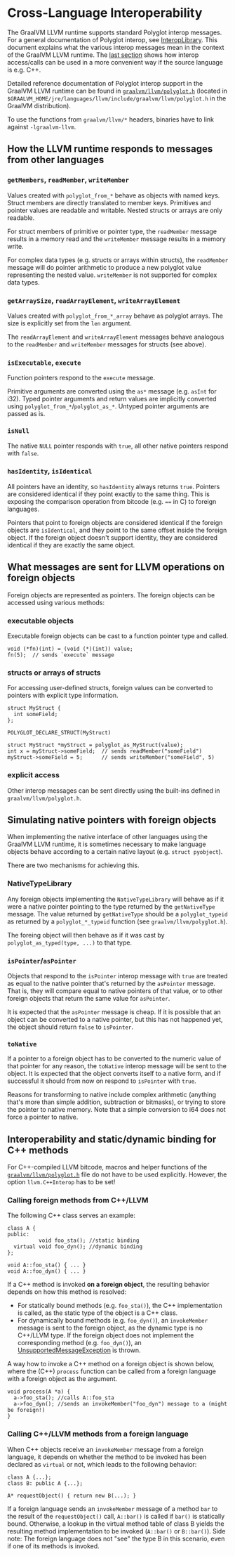 # Cross-Language Interoperability

The GraalVM LLVM runtime supports standard Polyglot interop messages. For a general
documentation of Polyglot interop, see
[InteropLibrary](https://www.graalvm.org/truffle/javadoc/com/oracle/truffle/api/interop/InteropLibrary.html).
This document explains what the various interop messages mean in the context of the
GraalVM LLVM runtime. The [last section](./INTEROP.md#interoperability-and-staticdynamic-binding-for-c-methods) shows how interop access/calls can be used in a more convenient way if the source language is e.g. C++. 

Detailed reference documentation of Polyglot interop support in the GraalVM LLVM
runtime can be found in [`graalvm/llvm/polyglot.h`](../../projects/com.oracle.truffle.llvm.libraries.graalvm.llvm/include/graalvm/llvm/polyglot.h)
(located in `$GRAALVM_HOME/jre/languages/llvm/include/graalvm/llvm/polyglot.h` in the GraalVM
distribution).

To use the functions from `graalvm/llvm/*` headers, binaries have to link against `-lgraalvm-llvm`.

## How the LLVM runtime responds to messages from other languages

### `getMembers`, `readMember`, `writeMember`

Values created with `polyglot_from_*` behave as objects with named keys. Struct
members are directly translated to member keys. Primitives and pointer values
are readable and writable. Nested structs or arrays are only readable.

For struct members of primitive or pointer type, the `readMember` message results in a
memory read and the `writeMember` message results in a memory write.

For complex data types (e.g. structs or arrays within structs), the `readMember`
message will do pointer arithmetic to produce a new polyglot value representing
the nested value. `writeMember` is not supported for complex data types.

### `getArraySize`, `readArrayElement`, `writeArrayElement`

Values created with `polyglot_from_*_array` behave as polyglot arrays. The size
is explicitly set from the `len` argument.

The `readArrayElement` and `writeArrayElement` messages behave analogous to
the `readMember` and `writeMember` messages for structs (see above).

### `isExecutable`, `execute`

Function pointers respond to the `execute` message.

Primitive arguments are converted using the `as*` message (e.g. `asInt` for i32).
Typed pointer arguments and return values are implicitly converted using
`polyglot_from_*`/`polyglot_as_*`. Untyped pointer arguments are passed as is.

### `isNull`

The native `NULL` pointer responds with `true`, all other native pointers respond
with `false`.

### `hasIdentity`, `isIdentical`

All pointers have an identity, so `hasIdentity` always returns `true`. Pointers are
considered identical if they point exactly to the same thing. This is exposing
the comparison operation from bitcode (e.g. `==` in C) to foreign languages.

Pointers that point to foreign objects are considered identical if the foreign
objects are `isIdentical`, and they point to the same offset inside the foreign
object. If the foreign object doesn't support identity, they are considered
identical if they are exactly the same object.

## What messages are sent for LLVM operations on foreign objects

Foreign objects are represented as pointers. The foreign objects can be accessed
using various methods:

### executable objects

Executable foreign objects can be cast to a function pointer type and called.

```
void (*fn)(int) = (void (*)(int)) value;
fn(5);  // sends `execute` message
```

### structs or arrays of structs

For accessing user-defined structs, foreign values can be converted to pointers
with explicit type information.

```
struct MyStruct {
  int someField;
};

POLYGLOT_DECLARE_STRUCT(MyStruct)

struct MyStruct *myStruct = polyglot_as_MyStruct(value);
int x = myStruct->someField;  // sends readMember("someField")
myStruct->someField = 5;      // sends writeMember("someField", 5)
```

### explicit access

Other interop messages can be sent directly using the built-ins defined in
`graalvm/llvm/polyglot.h`.

## Simulating native pointers with foreign objects

When implementing the native interface of other languages using the GraalVM LLVM
runtime, it is sometimes necessary to make language objects behave according to
a certain native layout (e.g. `struct pyobject`).

There are two mechanisms for achieving this.

### NativeTypeLibrary

Any foreign objects implementing the `NativeTypeLibrary` will behave as if it were
a native pointer pointing to the type returned by the `getNativeType` message.
The value returned by `getNativeType` should be a `polyglot_typeid` as returned
by a `polyglot_*_typeid` function (see `graalvm/llvm/polyglot.h`).

The foreing object will then behave as if it was cast by `polyglot_as_typed(type, ...)`
to that type.

### `isPointer`/`asPointer`

Objects that respond to the `isPointer` interop message with `true` are treated
as equal to the native pointer that's returned by the `asPointer` message. That is,
they will compare equal to native pointers of that value, or to other foreign
objects that return the same value for `asPointer`.

It is expected that the `asPointer` message is cheap. If it is possible that an
object can be converted to a native pointer, but this has not happened yet, the
object should return `false` to `isPointer`.

### `toNative`

If a pointer to a foreign object has to be converted to the numeric value of that
pointer for any reason, the `toNative` interop message will be sent to the object.
It is expected that the object converts itself to a native form, and if successful
it should from now on respond to `isPointer` with `true`.

Reasons for transforming to native include complex arithmetic (anything that's
more than simple addition, subtraction or bitmasks), or trying to store the pointer
to native memory. Note that a simple conversion to i64 does not force a pointer
to native.

## Interoperability and static/dynamic binding for C++ methods

For C++-compiled LLVM bitcode, macros and helper functions of the [`graalvm/llvm/polyglot.h`](../../projects/com.oracle.truffle.llvm.libraries.graalvm.llvm/include/graalvm/llvm/polyglot.h) file do not have to be used explicitly. However, the option `llvm.C++Interop` has to be set!

### Calling foreign methods from C++/LLVM
The following C++ class serves an example:  
```
class A {
public:
          void foo_sta(); //static binding
  virtual void foo_dyn(); //dynamic binding
};

void A::foo_sta() { ... }
void A::foo_dyn() { ... } 
``` 

If a C++ method is invoked **on a foreign object**, the resulting behavior depends on how this method is resolved: 
* For statically bound methods (e.g. `foo_sta()`), the C++ implementation is called, as the static type of the object is a C++ class. 
* For dynamically bound methods (e.g. `foo_dyn()`), an `invokeMember` message is sent to the foreign object, as the dynamic type is no C++/LLVM type. If the foreign object does not implement the corresponding method (e.g. `foo_dyn()`), an [UnsupportedMessageException](https://github.com/oracle/graal/blob/master/truffle/src/com.oracle.truffle.api.interop/src/com/oracle/truffle/api/interop/UnsupportedMessageException.java) is thrown. 

A way how to invoke a C++ method on a foreign object is shown below, where the (C++) `process` function can be called from a foreign language with a foreign object as the argument. 
```
void process(A *a) {
  a->foo_sta(); //calls A::foo_sta
  a->foo_dyn(); //sends an invokeMember("foo_dyn") message to a (might be foreign!)
}
```

### Calling C++/LLVM methods from a foreign language
When C++ objects receive an `invokeMember` message from a foreign language, it depends on whether the method to be invoked has been declared as `virtual` or not, which leads to the following behavior: 
```
class A {...};
class B: public A {...};

A* requestObject() { return new B(...); } 
```
If a foreign language sends an `invokeMember` message of a method `bar` to the result of the `requestObject()` call, `A::bar()` is called if `bar()` is statically bound. Otherwise, a lookup in the virtual method table of class B yields the resulting method implementation to be invoked (`A::bar()` or `B::bar()`). 
Side note: The foreign language does not "see" the type B in this scenario, even if one of its methods is invoked. 
